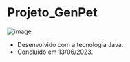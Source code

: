 # Projeto_GenPet

![image](https://github.com/RitaAlmeidah/Projeto_GenPet/assets/133229401/2ac8117d-f21f-4674-936d-603ce345328b)


- Desenvolvido com a tecnologia Java.
- Concluído em 13/06/2023.
